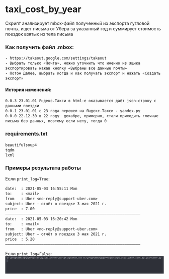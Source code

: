 
# taxi_cost_by_year
Скрипт анализирует mbox-файл полученный из экспорта гугловой почты, ищет письма от Убера за указанный год и суммирует стоимость поездок взятых из тела письма

### Как получить файл .mbox:
    - https://takeout.google.com/settings/takeout
    - Выбрать только «Почта», можно уточнить что именно из ящика экспортировать нажав кнопку «Выбраны все данные почты»
    - Потом Далее, выбрать когда и как получать экспорт и нажать «Создать экспорт»

#### История изменений:
    0.0.3 23.01.01 Яндекс.Такси в html-е оказывается даёт json-строку с данными поездки 
    0.0.1 23.01.01 с 23 года перешел на Яндекс.Такси - yandex.py  
    0.0.0 22.12.30 в 22 году  декабре, примерно, стали приходить глючные письма без данных, поэтому если нету, тогда 0
 

### requirements.txt
```
beautifulsoup4  
tqdm  
lxml
```

### Примеры результата работы
Если `print_log=True`:
```
date:  : 2021-05-03 16:55:11 Mon
to:    : <mail>
from   : Uber <no-reply@support-uber.com>
subject: Uber – отчёт о поездке 3 мая 2021 г.
price  : 7.00
––––––––––––––––––––––––––––––––––––––––––––––––––––––––––––
date:  : 2021-05-03 16:20:42 Mon
to:    : <mail>
from   : Uber <no-reply@support-uber.com>
subject: Uber – отчёт о поездке 3 мая 2021 г.
price  : 5.20
––––––––––––––––––––––––––––––––––––––––––––––––––––––––––––
```
Если `print_log=False`:
![alt-текст](https://github.com/i-dea-by/py_utils/blob/master/uber_cost_by_year/uber.gif?raw=true "Working")